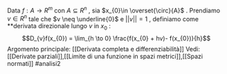 Data $f: A \to R^{m}$ con $A \subseteq R^{n}$ , sia $x_{0}\in \overset{\circ}{A}$ .
Prendiamo $v \in R^{n}$ tale che $v \neq \underline{0}$ e $||v|| = 1$ , definiamo come **derivata direzionale lungo $v$ in $x_{0}$ :$$D_{v}f(x_{0}) = \lim_{h \to 0} \frac{f(x_{0} + hv)- f(x_{0})}{h}$$
Argomento principale: [[Derivata completa e differenziabilità]]
Vedi: [[Derivate parziali]],[[Limite di una funzione in spazi metrici]],[[Spazi normati]]
#analisi2 